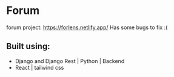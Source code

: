 # Forum
 forum project: https://forlens.netlify.app/
 Has some bugs to fix :(
 ## Built using:
 * Django and Django Rest | Python | Backend
 * React | tailwind css
